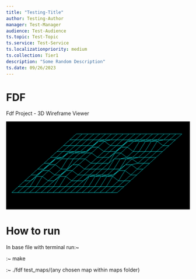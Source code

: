 ```yaml
---
title: "Testing-Title"
author: Testing-Author
manager: Test-Manager
audience: Test-Audience
ts.topic: Test-Topic
ts.service: Test-Service
ts.localizationpriority: medium
ts.collection: Tier1
description: "Some Random Description"
ts.date: 09/26/2023
---
```


# FDF

Fdf Project - 3D Wireframe Viewer

![](images/Screenshot_42.png)

# How to run

In base file with terminal run:~

:~ make

:~ ./fdf test_maps/(any chosen map within maps folder)
